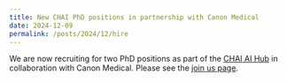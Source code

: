 ```yaml
---
title: New CHAI PhD positions in partnership with Canon Medical 
date: 2024-12-09
permalink: /posts/2024/12/hire
---
```


We are now recruiting for two PhD positions as part of the  [CHAI AI Hub](https://chai.ac.uk) in collaboration with Canon Medical. Please see the [join us page](https://vios.science/join_us/). 
